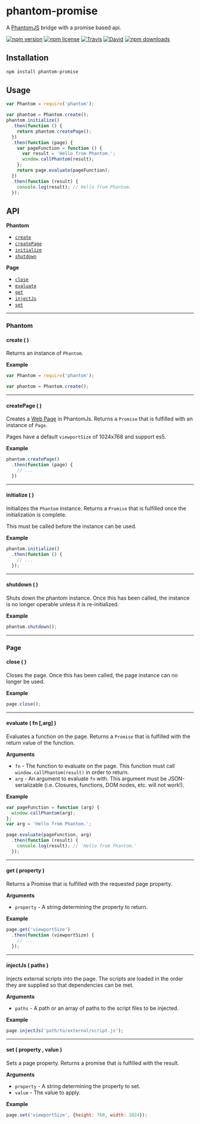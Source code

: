 # phantom-promise

A [PhantomJS](http://phantomjs.org/) bridge with a promise based api.

[![npm version](https://img.shields.io/npm/v/phantom-promise.svg)](https://www.npmjs.com/package/phantom-promise)
[![npm license](https://img.shields.io/npm/l/phantom-promise.svg)](https://www.npmjs.com/package/phantom-promise)
[![Travis](https://img.shields.io/travis/panosoft/phantom-promise.svg)](https://travis-ci.org/panosoft/phantom-promise)
[![David](https://img.shields.io/david/panosoft/phantom-promise.svg)](https://david-dm.org/panosoft/phantom-promise)
[![npm downloads](https://img.shields.io/npm/dm/phantom-promise.svg)](https://www.npmjs.com/package/phantom-promise)

## Installation

```sh
npm install phantom-promise
```

## Usage

```js
var Phantom = require('phantom');

var phantom = Phantom.create();
phantom.initialize()
  .then(function () {
    return phantom.createPage();
  })
  .then(function (page) {
    var pageFunction = function () {
      var result = 'Hello from Phantom.';
      window.callPhantom(result);
    };
    return page.evaluate(pageFunction);
  })
  .then(function (result) {
    console.log(result); // Hello from Phantom.
  });
```

## API

__Phantom__

- [`create`](#create)
- [`createPage`](#createPage)
- [`initialize`](#initialize)
- [`shutdown`](#shutdown)

__Page__

- [`close`](#close)
- [`evaluate`](#evaluate)
- [`get`](#get)
- [`injectJs`](#injectJs)
- [`set`](#set)

---

### Phantom

<a name="create"></a>
#### create ( )

Returns an instance of `Phantom`.

__Example__

```js
var Phantom = require('phantom');

var phantom = Phantom.create();
```

---

<a name="createPage"></a>
#### createPage ( )

Creates a [Web Page](http://phantomjs.org/api/webpage/) in PhantomJs. Returns a `Promise` that is fulfilled with an instance of `Page`.

Pages have a default `viewportSize` of 1024x768 and support es5.

__Example__

```js
phantom.createPage()
  .then(function (page) {
    // ...
  })
```

---

<a name="initialize"></a>
#### initialize ( )

Initializes the `Phantom` instance. Returns a `Promise` that is fulfilled once the initialization is complete.

This must be called before the instance can be used.

__Example__

```js
phantom.initialize()
  .then(function () {
    // ...
  });
```

---

<a name="shutdown"></a>
#### shutdown ( )

Shuts down the phantom instance. Once this has been called, the instance is no longer operable unless it is re-initialized.

__Example__

```js
phantom.shutdown();
```

---

### Page

<a name="close"></a>
#### close ( )

Closes the page. Once this has been called, the page instance can no longer be used.

__Example__

```js
page.close();
```

---

<a name="evaluate"></a>
#### evaluate ( fn [,arg] )

Evaluates a function on the page. Returns a `Promise` that is fulfilled with the return value of the function.

__Arguments__

- `fn` - The function to evaluate on the page. This function must call `window.callPhantom(result)` in order to return.
- `arg` - An argument to evaluate `fn` with. This argument must be JSON-serializable (i.e. Closures, functions, DOM nodes, etc. will not work!).

__Example__

```js
var pageFunction = function (arg) {
  window.callPhantom(arg);
};
var arg = 'Hello from Phantom.';

page.evaluate(pageFunction, arg)
  .then(function (result) {
    console.log(result); // 'Hello from Phantom.'
  });
```

---

<a name="get"></a>
#### get ( property )

Returns a Promise that is fulfilled with the requested page property.

__Arguments__

- `property` - A string determining the property to return.

__Example__

```js
page.get('viewportSize')
  .then(function (viewportSize) {
    // ...
  });
```

---

<a name="injectJs"></a>
#### injectJs ( paths )

Injects external scripts into the page. The scripts are loaded in the order they are supplied so that dependencies can be met.

__Arguments__

- `paths` - A path or an array of paths to the script files to be injected.

__Example__

```js
page.injectJs('path/to/external/script.js');
```

---

<a name="set"></a>
#### set ( property , value )

Sets a page property. Returns a promise that is fulfilled with the result.

__Arguments__

- `property` - A string determining the property to set.
- `value` - The value to apply.

__Example__

```js
page.set('viewportSize', {height: 768, width: 1024});
```
